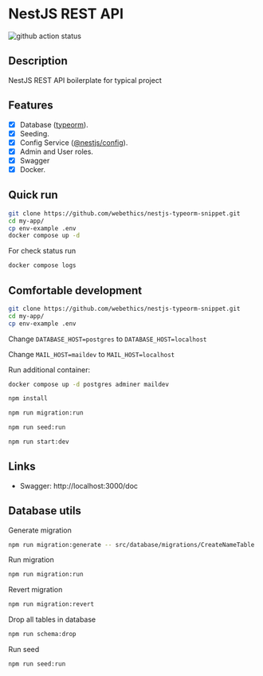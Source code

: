 # NestJS REST API

![github action status](https://github.com/brocoders/nestjs-boilerplate/actions/workflows/docker-e2e.yml/badge.svg)

## Description

NestJS REST API boilerplate for typical project

## Features

- [x] Database ([typeorm](https://www.npmjs.com/package/typeorm)).
- [x] Seeding.
- [x] Config Service ([@nestjs/config](https://www.npmjs.com/package/@nestjs/config)).
- [x] Admin and User roles.
- [x] Swagger
- [x] Docker.

## Quick run

```bash
git clone https://github.com/webethics/nestjs-typeorm-snippet.git
cd my-app/
cp env-example .env
docker compose up -d
```

For check status run

```bash
docker compose logs
```

## Comfortable development

```bash
git clone https://github.com/webethics/nestjs-typeorm-snippet.git
cd my-app/
cp env-example .env
```

Change `DATABASE_HOST=postgres` to `DATABASE_HOST=localhost`

Change `MAIL_HOST=maildev` to `MAIL_HOST=localhost`

Run additional container:

```bash
docker compose up -d postgres adminer maildev
```

```bash
npm install

npm run migration:run

npm run seed:run

npm run start:dev
```

## Links

- Swagger: http://localhost:3000/doc
## Database utils

Generate migration

```bash
npm run migration:generate -- src/database/migrations/CreateNameTable 
```

Run migration

```bash
npm run migration:run
```

Revert migration

```bash
npm run migration:revert
```

Drop all tables in database

```bash
npm run schema:drop
```

Run seed

```bash
npm run seed:run

